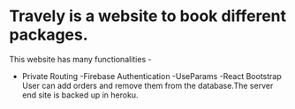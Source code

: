 # Travely is a website to book different packages.

This website has many functionalities -
- Private Routing
-Firebase Authentication
-UseParams
-React Bootstrap
User can add orders and remove them from the database.The server end site is backed up in heroku.

